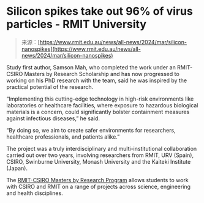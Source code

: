 <!--yml
category: 未分类
date: 2024-05-29 12:50:04
-->

# Silicon spikes take out 96% of virus particles - RMIT University

> 来源：[https://www.rmit.edu.au/news/all-news/2024/mar/silicon-nanospikes](https://www.rmit.edu.au/news/all-news/2024/mar/silicon-nanospikes)

Study first author, Samson Mah, who completed the work under an RMIT-CSIRO Masters by Research Scholarship and has now progressed to working on his PhD research with the team, said he was inspired by the practical potential of the research.

“Implementing this cutting-edge technology in high-risk environments like laboratories or healthcare facilities, where exposure to hazardous biological materials is a concern, could significantly bolster containment measures against infectious diseases,” he said. 

“By doing so, we aim to create safer environments for researchers, healthcare professionals, and patients alike.”  

The project was a truly interdisciplinary and multi-institutional collaboration carried out over two years, involving researchers from RMIT, URV (Spain), CSIRO, Swinburne University, Monash University and the Kaiteki Institute (Japan).

The [RMIT-CSIRO Masters by Research Program](https://www.rmit.edu.au/students/careers-opportunities/scholarships/research/rmit-csiro-masters-by-research) allows students to work with CSIRO and RMIT on a range of projects across science, engineering and health disciplines.